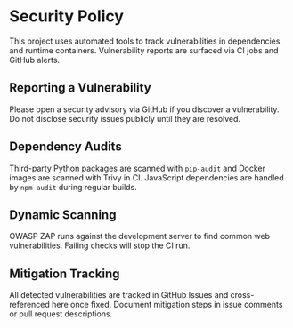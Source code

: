 # Security Policy

This project uses automated tools to track vulnerabilities in dependencies and runtime containers. Vulnerability reports are surfaced via CI jobs and GitHub alerts.

## Reporting a Vulnerability

Please open a security advisory via GitHub if you discover a vulnerability. Do not disclose security issues publicly until they are resolved.

## Dependency Audits

Third-party Python packages are scanned with `pip-audit` and Docker images are scanned with Trivy in CI. JavaScript dependencies are handled by `npm audit` during regular builds.

## Dynamic Scanning

OWASP ZAP runs against the development server to find common web vulnerabilities. Failing checks will stop the CI run.

## Mitigation Tracking

All detected vulnerabilities are tracked in GitHub Issues and cross-referenced here once fixed. Document mitigation steps in issue comments or pull request descriptions.
